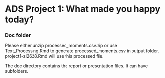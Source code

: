 # ADS Project 1: What made you happy today?
### Doc folder

Please either unzip processed_moments.csv.zip or use Text_Processing.Rmd to generate processed_moments.csv in output folder. project1-zl2628.Rmd will use this processed file.

The doc directory contains the report or presentation files. It can have subfolders.  
